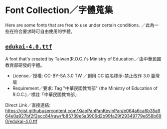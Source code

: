 # Font Collection／字體蒐集
Here are some fonts that are free to use under certain conditions. ／此為一些在符合要求時可自由使用的字體。

## [`edukai-4.0.ttf`]( ./edukai-4.0.ttf )

A font that's created by Taiwan(R.O.C.)'s Ministry of Education.／由中華民國教育部研發的字體。

- License／授權: CC-BY-SA 3.0 TW ／創用 CC 姓名標示-禁止改作 3.0 臺灣版
- Requirement／要求: Tag "中華民國教育部" (the Ministry of Education of R.O.C.)／標註「中華民國教育部」

Direct Link／直接連結: https://gist.githubusercontent.com/XiaoPanPanKevinPan/e064a6ca6b35a964e0a927bf2f2ecc84/raw/fb85739e5a3906d2b99fa29f29349779e658b690/edukai-4.0.ttf
